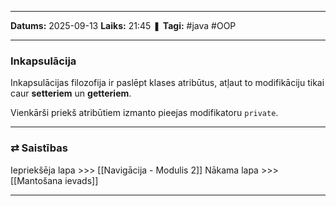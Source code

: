 ___

**Datums:** 2025-09-13
**Laiks:** 21:45
❚ **Tagi:** #java #OOP 

---
### Inkapsulācija

Inkapsulācijas filozofija ir paslēpt klases atribūtus, atļaut to modifikāciju tikai caur **setteriem** un **getteriem**.

Vienkārši priekš atribūtiem izmanto pieejas modifikatoru `private`.

---
### ⇄ Saistības


Iepriekšēja lapa >>> [[Navigācija - Modulis 2]]
Nākama lapa >>> [[Mantošana ievads]]

---